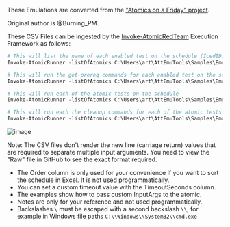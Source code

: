 These Emulations are converted from the ["Atomics on a Friday" project](https://github.com/Atomics-on-A-Friday/Emulation-Tools).

Original author is @Burning_PM.

These CSV Files can be ingested by the [Invoke-AtomicRedTeam](https://github.com/redcanaryco/invoke-atomicredteam) Execution Framework as follows:

```powershell
# This will list the name of each enabled test on the schedule (IcedID.csv in the current directory)
Invoke-AtomicRunner -listOfAtomics C:\Users\art\AttEmuTools\Samples\Emulations\IcedID.csv -ShowDetailsBrief

# This will run the get-prereq commands for each enabled test on the schedule
Invoke-AtomicRunner -listOfAtomics C:\Users\art\AttEmuTools\Samples\Emulations\IcedID.csv -GetPrereqs

# This will run each of the atomic tests on the schedule
Invoke-AtomicRunner -listOfAtomics C:\Users\art\AttEmuTools\Samples\Emulations\IcedID.csv

# This will run each the cleanup commands for each of the atomic tests on the schedule
Invoke-AtomicRunner -listOfAtomics C:\Users\art\AttEmuTools\Samples\Emulations\IcedID.csv -Cleanup
```
![image](https://user-images.githubusercontent.com/22311332/226513002-41bc17bd-b77d-467c-956b-77ee65c9894c.png)

Note: The CSV files don't render the new line (carriage return) values that are required to separate multiple input arguments. You need to view the "Raw" file in GitHub to see the exact format required.

* The Order column is only used for your convenience if you want to sort the schedule in Excel. It is not used programmatically.
* You can set a custom timeout value with the TimeoutSeconds column.
* The examples show how to pass custom InputArgs to the atomic.
* Notes are only for your reference and not used programmatically.
* Backslashes `\` must be escaped with a second backslash `\\`, for example in Windows file paths `C:\\Windows\\System32\\cmd.exe`
